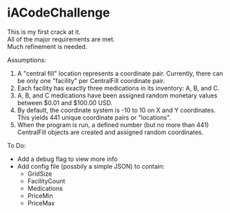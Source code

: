 # iACodeChallenge

This is my first crack at it.<br>
All of the major requirements are met.<br>
Much refinement is needed.<br>

Assumptions:
1. A "central fill" location represents a coordinate pair. Currently, there can be only one "facility" per CentralFill coordinate pair.
2. Each facility has exactly three medications in its inventory:  A, B, and C.
3. A, B, and C medications have been assigned random monetary values between $0.01 and $100.00 USD.
4. By default, the coordinate system is -10 to 10 on X and Y coordinates. This yields 441 unique coordinate pairs or "locations".
5. When the program is run, a defined number (but no more than 441) CentralFill objects are created and assigned random coordinates.

To Do:
- Add a debug flag to view more info
- Add config file (possbily a simple JSON) to contain:
    - GridSize
    - FacilityCount
    - Medications
    - PriceMin
    - PriceMax